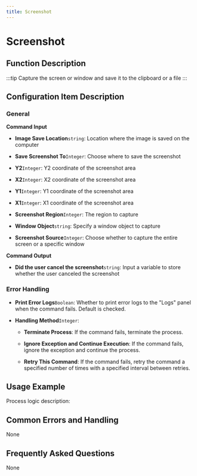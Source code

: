```yaml
---
title: Screenshot
---
```


# Screenshot

## Function Description

:::tip 
Capture the screen or window and save it to the clipboard or a file
:::

## Configuration Item Description

### General

**Command Input**

- **Image Save Location**`string`: Location where the image is saved on the computer

- **Save Screenshot To**`Integer`: Choose where to save the screenshot

- **Y2**`Integer`: Y2 coordinate of the screenshot area

- **X2**`Integer`: X2 coordinate of the screenshot area

- **Y1**`Integer`: Y1 coordinate of the screenshot area

- **X1**`Integer`: X1 coordinate of the screenshot area

- **Screenshot Region**`Integer`: The region to capture

- **Window Object**`string`: Specify a window object to capture

- **Screenshot Source**`Integer`: Choose whether to capture the entire screen or a specific window


**Command Output**

- **Did the user cancel the screenshot**`string`: Input a variable to store whether the user canceled the screenshot


### Error Handling

- **Print Error Logs**`Boolean`: Whether to print error logs to the "Logs" panel when the command fails. Default is checked. 

- **Handling Method**`Integer`:

    - **Terminate Process**: If the command fails, terminate the process.

    - **Ignore Exception and Continue Execution**: If the command fails, ignore the exception and continue the process.

    - **Retry This Command**: If the command fails, retry the command a specified number of times with a specified interval between retries.

## Usage Example

Process logic description:

## Common Errors and Handling

None

## Frequently Asked Questions

None

